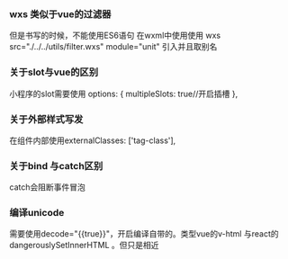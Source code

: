 ### wxs 类似于vue的过滤器
但是书写的时候，不能使用ES6语句
在wxml中使用使用 wxs src="./../../utils/filter.wxs" module="unit" 引入并且取别名
### 关于slot与vue的区别
小程序的slot需要使用 options: {
    multipleSlots: true//开启插槽
  },
### 关于外部样式写发
在组件内部使用externalClasses: ['tag-class'],
### 关于bind 与catch区别
catch会阻断事件冒泡
### 编译unicode
需要使用decode="{{true}}"，开启编译自带的。类型vue的v-html 与react的dangerouslySetInnerHTML 。但只是相近